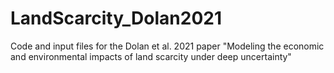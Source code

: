 # LandScarcity_Dolan2021
Code and input files for the Dolan et al. 2021 paper "Modeling the economic and environmental impacts of land scarcity under deep uncertainty"

